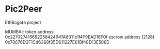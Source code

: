 # Pic2Peer
EthBogota project


MUMBAI:
token address: 0x227027416662258424947A8311e1f4F9EAD16F0f
escrow address (2128): 0x70676D3F1Cd6368f35D611227E01Bf48D13E506D